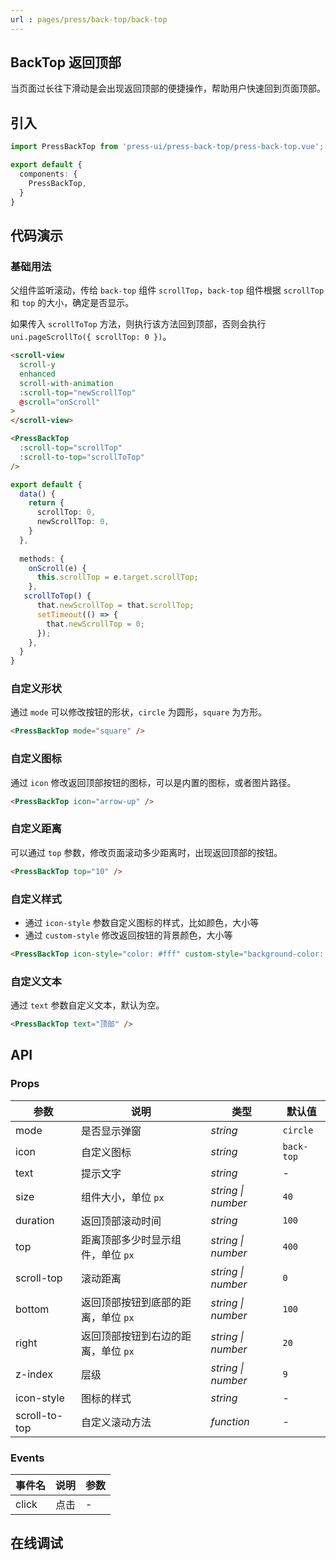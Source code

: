 ```yaml
---
url : pages/press/back-top/back-top
---
```


## BackTop 返回顶部

当页面过长往下滑动是会出现返回顶部的便捷操作，帮助用户快速回到页面顶部。

## 引入

```ts
import PressBackTop from 'press-ui/press-back-top/press-back-top.vue';

export default {
  components: {
    PressBackTop,
  }
}
```

## 代码演示

### 基础用法

父组件监听滚动，传给 `back-top` 组件 `scrollTop`，`back-top` 组件根据 `scrollTop` 和 `top` 的大小，确定是否显示。

如果传入 `scrollToTop` 方法，则执行该方法回到顶部，否则会执行 `uni.pageScrollTo({ scrollTop: 0 })`。


```html
<scroll-view
  scroll-y
  enhanced
  scroll-with-animation
  :scroll-top="newScrollTop"
  @scroll="onScroll"
>
</scroll-view>

<PressBackTop
  :scroll-top="scrollTop"
  :scroll-to-top="scrollToTop"
/>
```

```ts
export default {
  data() {
    return {
      scrollTop: 0,
      newScrollTop: 0,
    }
  },
  
  methods: {
    onScroll(e) {
      this.scrollTop = e.target.scrollTop;
    },
   scrollToTop() {
      that.newScrollTop = that.scrollTop;
      setTimeout(() => {
        that.newScrollTop = 0;
      });
    },
  }
}
```

### 自定义形状

通过 `mode` 可以修改按钮的形状，`circle` 为圆形，`square` 为方形。

```html
<PressBackTop mode="square" />
```

### 自定义图标

通过 `icon` 修改返回顶部按钮的图标，可以是内置的图标，或者图片路径。

```html
<PressBackTop icon="arrow-up" />
```

### 自定义距离

可以通过 `top` 参数，修改页面滚动多少距离时，出现返回顶部的按钮。

```html
<PressBackTop top="10" />
```

### 自定义样式

- 通过 `icon-style` 参数自定义图标的样式，比如颜色，大小等
- 通过 `custom-style` 修改返回按钮的背景颜色，大小等

```html
<PressBackTop icon-style="color: #fff" custom-style="background-color: #2979ff" />
```

### 自定义文本

通过 `text` 参数自定义文本，默认为空。

```html
<PressBackTop text="顶部" />
```

## API

### Props

| 参数          | 说明                                | 类型               | 默认值     |
| ------------- | ----------------------------------- | ------------------ | ---------- |
| mode          | 是否显示弹窗                        | _string_           | `circle`   |
| icon          | 自定义图标                          | _string_           | `back-top` |
| text          | 提示文字                            | _string_           | -          |
| size          | 组件大小，单位 `px`                 | _string \| number_ | `40`       |
| duration      | 返回顶部滚动时间                    | _string_           | `100`      |
| top           | 距离顶部多少时显示组件，单位 `px`   | _string \| number_ | `400`      |
| scroll-top    | 滚动距离                            | _string \| number_ | `0`        |
| bottom        | 返回顶部按钮到底部的距离，单位 `px` | _string \| number_ | `100`      |
| right         | 返回顶部按钮到右边的距离，单位 `px` | _string \| number_ | `20`       |
| z-index       | 层级                                | _string \| number_ | `9`        |
| icon-style    | 图标的样式                          | _string_           | -          |
| scroll-to-top | 自定义滚动方法                      | _function_         | -          |



### Events

| 事件名 | 说明 | 参数 |
| ------ | ---- | ---- |
| click  | 点击 | -    |

## 在线调试

<debug-online />
